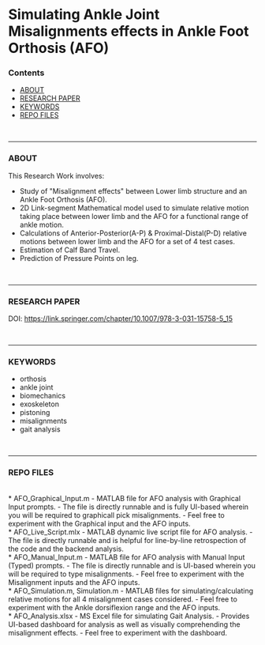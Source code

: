 # Simulating Ankle Joint Misalignments effects in Ankle Foot Orthosis (AFO)

### Contents
- [ABOUT](#about)
- [RESEARCH PAPER](#research-paper)
- [KEYWORDS](#keywords)
- [REPO FILES](#repo-files)

<br>
<hr>

### ABOUT
This Research Work involves:
- Study of "Misalignment effects" between Lower limb structure and an Ankle Foot Orthosis (AFO).
- 2D Link-segment Mathematical model used to simulate relative motion taking place between lower limb and the AFO for a functional range of ankle motion.
- Calculations of Anterior-Posterior(A-P) & Proximal-Distal(P-D) relative motions between lower limb and the AFO for a set of 4 test cases.
- Estimation of Calf Band Travel.
- Prediction of Pressure Points on leg.

<br>
<hr>

### RESEARCH PAPER
DOI: https://link.springer.com/chapter/10.1007/978-3-031-15758-5_15

<br>
<hr>

### KEYWORDS
- orthosis
- ankle joint
- biomechanics
- exoskeleton
- pistoning
- misalignments
- gait analysis

<br>
<hr>

### REPO FILES
<br>
    * AFO_Graphical_Input.m
        - MATLAB file for AFO analysis with Graphical Input prompts.
        - The file is directly runnable and is fully UI-based wherein you will be required to graphicall pick misalignments.
        - Feel free to experiment with the Graphical input and the AFO inputs.
<br>
    * AFO_Live_Script.mlx
        - MATLAB dynamic live script file for AFO analysis.
        - The file is directly runnable and is helpful for line-by-line retrospection of the code and the backend analysis.
<br>
    * AFO_Manual_Input.m
        - MATLAB file for AFO analysis with Manual Input (Typed) prompts.
        - The file is directly runnable and is UI-based wherein you will be required to type misalignments.
        - Feel free to experiment with the Misalignment inputs and the AFO inputs.
<br>
    * AFO_Simulation.m, Simulation.m
        - MATLAB files for simulating/calculating relative motions for all 4 misalignment cases considered.
        - Feel free to experiment with the Ankle dorsiflexion range and the AFO inputs.
<br>
    * AFO_Analysis.xlsx
        - MS Excel file for simulating Gait Analysis.
        - Provides UI-based dashboard for analysis as well as visually comprehending the misalignment effects.
        - Feel free to experiment with the dashboard.
<br>
